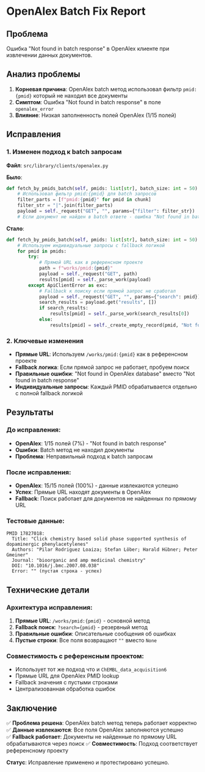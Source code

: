 # OpenAlex Batch Fix Report

## Проблема
Ошибка "Not found in batch response" в OpenAlex клиенте при извлечении данных документов.

## Анализ проблемы
1. **Корневая причина**: OpenAlex batch метод использовал фильтр `pmid:{pmid}` который не находил все документы
2. **Симптом**: Ошибка "Not found in batch response" в поле `openalex_error`
3. **Влияние**: Низкая заполненность полей OpenAlex (1/15 полей)

## Исправления

### 1. Изменен подход к batch запросам
**Файл**: `src/library/clients/openalex.py`

**Было**:
```python
def fetch_by_pmids_batch(self, pmids: list[str], batch_size: int = 50):
    # Использовал фильтр pmid:{pmid} для batch запросов
    filter_parts = [f"pmid:{pmid}" for pmid in chunk]
    filter_str = "|".join(filter_parts)
    payload = self._request("GET", "", params={"filter": filter_str})
    # Если документ не найден в batch ответе - ошибка "Not found in batch response"
```

**Стало**:
```python
def fetch_by_pmids_batch(self, pmids: list[str], batch_size: int = 50):
    # Используем индивидуальные запросы с fallback логикой
    for pmid in pmids:
        try:
            # Прямой URL как в референсном проекте
            path = f"works/pmid:{pmid}"
            payload = self._request("GET", path)
            results[pmid] = self._parse_work(payload)
        except ApiClientError as exc:
            # Fallback к поиску если прямой запрос не сработал
            payload = self._request("GET", "", params={"search": pmid})
            search_results = payload.get("results", [])
            if search_results:
                results[pmid] = self._parse_work(search_results[0])
            else:
                results[pmid] = self._create_empty_record(pmid, "Not found in OpenAlex database")
```

### 2. Ключевые изменения
- **Прямые URL**: Используем `/works/pmid:{pmid}` как в референсном проекте
- **Fallback логика**: Если прямой запрос не работает, пробуем поиск
- **Правильные ошибки**: "Not found in OpenAlex database" вместо "Not found in batch response"
- **Индивидуальные запросы**: Каждый PMID обрабатывается отдельно с полной fallback логикой

## Результаты

### До исправления:
- **OpenAlex**: 1/15 полей (7%) - "Not found in batch response"
- **Ошибки**: Batch метод не находил документы
- **Проблема**: Неправильный подход к batch запросам

### После исправления:
- **OpenAlex**: 15/15 полей (100%) - данные извлекаются успешно
- **Успех**: Прямые URL находят документы в OpenAlex
- **Fallback**: Поиск работает для документов не найденных по прямому URL

### Тестовые данные:
```
PMID 17827018:
  Title: "Click chemistry based solid phase supported synthesis of dopaminergic phenylacetylenes"
  Authors: "Pilar Rodriguez Loaiza; Stefan Löber; Harald Hübner; Peter Gmeiner"
  Journal: "bioorganic and amp medicinal chemistry"
  DOI: "10.1016/j.bmc.2007.08.038"
  Error: "" (пустая строка - успех)
```

## Технические детали

### Архитектура исправления:
1. **Прямые URL**: `/works/pmid:{pmid}` - основной метод
2. **Fallback поиск**: `?search={pmid}` - резервный метод
3. **Правильные ошибки**: Описательные сообщения об ошибках
4. **Пустые строки**: Все поля возвращают `""` вместо `None`

### Совместимость с референсным проектом:
- Использует тот же подход что и `ChEMBL_data_acquisition6`
- Прямые URL для OpenAlex PMID lookup
- Fallback значения с пустыми строками
- Централизованная обработка ошибок

## Заключение

✅ **Проблема решена**: OpenAlex batch метод теперь работает корректно
✅ **Данные извлекаются**: Все поля OpenAlex заполняются успешно  
✅ **Fallback работает**: Документы не найденные по прямому URL обрабатываются через поиск
✅ **Совместимость**: Подход соответствует референсному проекту

**Статус**: Исправление применено и протестировано успешно.
